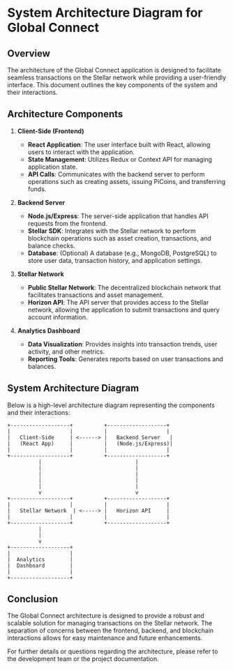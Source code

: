 # System Architecture Diagram for Global Connect

## Overview

The architecture of the Global Connect application is designed to facilitate seamless transactions on the Stellar network while providing a user-friendly interface. This document outlines the key components of the system and their interactions.

## Architecture Components

1. **Client-Side (Frontend)**
   - **React Application**: The user interface built with React, allowing users to interact with the application.
   - **State Management**: Utilizes Redux or Context API for managing application state.
   - **API Calls**: Communicates with the backend server to perform operations such as creating assets, issuing PiCoins, and transferring funds.

2. **Backend Server**
   - **Node.js/Express**: The server-side application that handles API requests from the frontend.
   - **Stellar SDK**: Integrates with the Stellar network to perform blockchain operations such as asset creation, transactions, and balance checks.
   - **Database**: (Optional) A database (e.g., MongoDB, PostgreSQL) to store user data, transaction history, and application settings.

3. **Stellar Network**
   - **Public Stellar Network**: The decentralized blockchain network that facilitates transactions and asset management.
   - **Horizon API**: The API server that provides access to the Stellar network, allowing the application to submit transactions and query account information.

4. **Analytics Dashboard**
   - **Data Visualization**: Provides insights into transaction trends, user activity, and other metrics.
   - **Reporting Tools**: Generates reports based on user transactions and balances.

## System Architecture Diagram

Below is a high-level architecture diagram representing the components and their interactions:

```plaintext
+-------------------+          +-------------------+
|                   |          |                   |
|   Client-Side     | <------> |   Backend Server   |
|   (React App)     |          |   (Node.js/Express)|
|                   |          |                   |
+-------------------+          +-------------------+
          |                              |
          |                              |
          |                              |
          |                              |
          |                              |
          v                              v
+-------------------+          +-------------------+
|                   |          |                   |
|   Stellar Network  | <-----> |   Horizon API     |
|                   |          |                   |
+-------------------+          +-------------------+
          |
          |
          v
+-------------------+
|                   |
|  Analytics        |
|  Dashboard        |
|                   |
+-------------------+
```

## Conclusion

The Global Connect architecture is designed to provide a robust and scalable solution for managing transactions on the Stellar network. The separation of concerns between the frontend, backend, and blockchain interactions allows for easy maintenance and future enhancements.

For further details or questions regarding the architecture, please refer to the development team or the project documentation.
